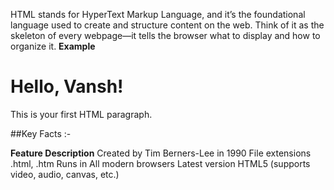 HTML stands for HyperText Markup Language, and it’s the foundational language used to create and structure content on the web. Think of it as the skeleton of every webpage—it tells the browser what to display and how to organize it.
**Example**
<!DOCTYPE html>
<html>
  <head>
    <title>My First Page</title>
  </head>
  <body>
    <h1>Hello, Vansh!</h1>
    <p>This is your first HTML paragraph.</p>
  </body>
</html>

##Key Facts :- 

**Feature	Description**
Created by	      Tim Berners-Lee in 1990
File extensions	 .html, .htm
Runs in	           All modern browsers
Latest version	   HTML5 (supports video, audio, canvas, etc.)
